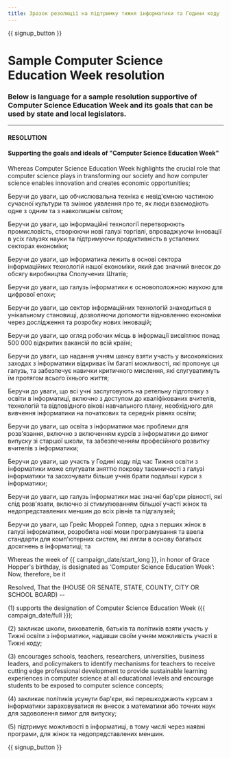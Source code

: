 ```yaml
---
title: Зразок резолюції на підтримку тижня інформатики та Години коду
---
```


{{ signup_button }}

# Sample Computer Science Education Week resolution

### Below is language for a sample resolution supportive of Computer Science Education Week and its goals that can be used by state and local legislators.

* * *

#### **RESOLUTION**  


#### Supporting the goals and ideals of "Computer Science Education Week"

Whereas Computer Science Education Week highlights the crucial role that computer science plays in transforming our society and how computer science enables innovation and creates economic opportunities;

Беручи до уваги, що обчислювальна техніка є невід'ємною частиною сучасної культури та змінює уявлення про те, як люди взаємодіють одне з одним та з навколишнім світом;

Беручи до уваги, що інформаційні технології перетворюють промисловість, створюючи нові галузі торгівлі, впроваджуючи інновації в усіх галузях науки та підтримуючи продуктивність в усталених секторах економіки;

Беручи до уваги, що інформатика лежить в основі сектора інформаційних технологій нашої економіки, який дає значний внесок до обсягу виробництва Сполучених Штатів;

Беручи до уваги, що галузь інформатики є основоположною наукою для цифрової епохи;

Беручи до уваги, що сектор інформаційних технологій знаходиться в унікальному становищі, дозволяючи допомогти відновленню економіки через дослідження та розробку нових інновацій;

Беручи до уваги, що огляд робочих місць в інформації висвітлює понад 500 000 відкритих вакансій по всій країні;

Беручи до уваги, що надання учням шансу взяти участь у високоякісних заходах з інформатики відкриває їм багаті можливості, які пропонує ця галузь, та забезпечує навички критичного мислення, які слугуватимуть їм протягом всього їхнього життя;

Беручи до уваги, що всі учні заслуговують на ретельну підготовку з освіти в інформатиці, включно з доступом до кваліфікованих вчителів, технологій та відповідного вікові навчального плану, необхідного для вивчення інформатики на початкових та середніх рівнях освіти;

Беручи до уваги, що освіта з інформатики має проблеми для розв'язання, включно з включенням курсів з інформатики до вимог випуску зі старшої школи, та забезпеченням професійного розвитку вчителів з інформатики;

Беручи до уваги, що участь у Годині коду під час Тижня освіти з інформатики може слугувати зняттю покрову таємничості з галузі інформатики та заохочувати більше учнів брати подальші курси з інформатики;

Беручи до уваги, що галузь інформатики має значні бар'єри рівності, які слід розв'язати, включно зі стимулюванням більшої участі жінок та недопредставлених меншин до всіх рівнів та підгалузей;

Беручи до уваги, що Грейс Мюррей Гоппер, одна з перших жінок в галузі інформатики, розробила нові мови програмування та ввела стандарти для комп'ютерних систем, які лягли в основу багатьох досягнень в інформатиці; та

Whereas the week of {{ campaign_date/start_long }}, in honor of Grace Hopper's birthday, is designated as ‘Computer Science Education Week’: Now, therefore, be it <br />

Resolved, That the (HOUSE OR SENATE, STATE, COUNTY, CITY OR SCHOOL BOARD) --

(1) supports the designation of Computer Science Education Week ({{ campaign_date/full }});

(2) закликає школи, вихователів, батьків та політиків взяти участь у Тижні освіти з інформатики, надавши своїм учням можливість участі в Тижні коду;

(3) encourages schools, teachers, researchers, universities, business leaders, and policymakers to identify mechanisms for teachers to receive cutting edge professional development to provide sustainable learning experiences in computer science at all educational levels and encourage students to be exposed to computer science concepts;

(4) закликає політиків усунути бар'єри, які перешкоджають курсам з інформатики зараховуватися як внесок з математики або точних наук для задоволення вимог для випуску;

(5) підтримує можливості в інформатиці, в тому числі через наявні програми, для жінок та недопредставлених меншин.

{{ signup_button }}